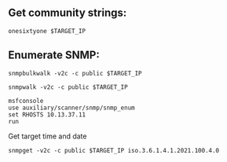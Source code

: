 Get community strings:
---
```shell
onesixtyone $TARGET_IP
```

Enumerate SNMP:
---
```shell
snmpbulkwalk -v2c -c public $TARGET_IP
```

```shell
snmpwalk -v2c -c public $TARGET_IP
```

```
msfconsole
use auxiliary/scanner/snmp/snmp_enum
set RHOSTS 10.13.37.11
run
```

Get target time and date
```
snmpget -v2c -c public $TARGET_IP iso.3.6.1.4.1.2021.100.4.0
```